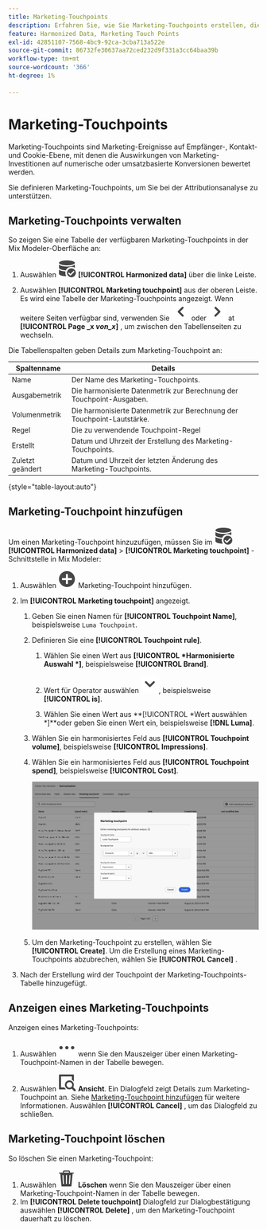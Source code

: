 ```yaml
---
title: Marketing-Touchpoints
description: Erfahren Sie, wie Sie Marketing-Touchpoints erstellen, die im Rahmen der Harmonisierung Ihrer Daten in Mix Modeler verwendet werden.
feature: Harmonized Data, Marketing Touch Points
exl-id: 42851107-7568-4bc9-92ca-3cba713a522e
source-git-commit: 86732fe30637aa72ced232d9f331a3cc64baa39b
workflow-type: tm+mt
source-wordcount: '366'
ht-degree: 1%

---
```


# Marketing-Touchpoints

Marketing-Touchpoints sind Marketing-Ereignisse auf Empfänger-, Kontakt- und Cookie-Ebene, mit denen die Auswirkungen von Marketing-Investitionen auf numerische oder umsatzbasierte Konversionen bewertet werden.

Sie definieren Marketing-Touchpoints, um Sie bei der Attributionsanalyse zu unterstützen.

## Marketing-Touchpoints verwalten

So zeigen Sie eine Tabelle der verfügbaren Marketing-Touchpoints in der Mix Modeler-Oberfläche an:

1. Auswählen ![DataSearch](../assets/icons/DataCheck.svg) **[!UICONTROL Harmonized data]** über die linke Leiste.

1. Auswählen **[!UICONTROL Marketing touchpoint]** aus der oberen Leiste. Es wird eine Tabelle der Marketing-Touchpoints angezeigt. Wenn weitere Seiten verfügbar sind, verwenden Sie ![Pfeil links](../assets/icons/ChevronLeft.svg) oder ![Pfeil nach rechts](../assets/icons/ChevronRight.svg) at **[!UICONTROL Page _x _von_x_]** , um zwischen den Tabellenseiten zu wechseln.

Die Tabellenspalten geben Details zum Marketing-Touchpoint an:

| Spaltenname | Details |
| --- | ---|
| Name | Der Name des Marketing-Touchpoints. |
| Ausgabemetrik | Die harmonisierte Datenmetrik zur Berechnung der Touchpoint-Ausgaben. |
| Volumenmetrik | Die harmonisierte Datenmetrik zur Berechnung der Touchpoint-Lautstärke. |
| Regel | Die zu verwendende Touchpoint-Regel |
| Erstellt | Datum und Uhrzeit der Erstellung des Marketing-Touchpoints. |
| Zuletzt geändert | Datum und Uhrzeit der letzten Änderung des Marketing-Touchpoints. |

{style="table-layout:auto"}

## Marketing-Touchpoint hinzufügen

Um einen Marketing-Touchpoint hinzuzufügen, müssen Sie im ![DataSearch](../assets/icons/DataCheck.svg) **[!UICONTROL Harmonized data]** > **[!UICONTROL Marketing touchpoint]** -Schnittstelle in Mix Modeler:

1. Auswählen ![Hinzufügen](../assets/icons/AddCircle.svg) Marketing-Touchpoint hinzufügen.

1. Im **[!UICONTROL Marketing touchpoint]** angezeigt.

   1. Geben Sie einen Namen für **[!UICONTROL Touchpoint Name]**, beispielsweise `Luma Touchpoint`.

   1. Definieren Sie eine **[!UICONTROL Touchpoint rule]**.

      1. Wählen Sie einen Wert aus **[!UICONTROL *Harmonisierte Auswahl *]**, beispielsweise **[!UICONTROL Brand]**.

      1. Wert für Operator auswählen ![Chevron](../assets/icons/ChevronDown.svg), beispielsweise **[!UICONTROL is]**.

      1. Wählen Sie einen Wert aus **[!UICONTROL *Wert auswählen *]**oder geben Sie einen Wert ein, beispielsweise **[!DNL Luma]**.

   1. Wählen Sie ein harmonisiertes Feld aus **[!UICONTROL Touchpoint volume]**, beispielsweise **[!UICONTROL Impressions]**.

   1. Wählen Sie ein harmonisiertes Feld aus **[!UICONTROL Touchpoint spend]**, beispielsweise **[!UICONTROL Cost]**.

      ![Marketing-Touchpoint](../assets/create-touchpoint.png)

   1. Um den Marketing-Touchpoint zu erstellen, wählen Sie **[!UICONTROL Create]**. Um die Erstellung eines Marketing-Touchpoints abzubrechen, wählen Sie **[!UICONTROL Cancel]** .

1. Nach der Erstellung wird der Touchpoint der Marketing-Touchpoints-Tabelle hinzugefügt.


## Anzeigen eines Marketing-Touchpoints

Anzeigen eines Marketing-Touchpoints:

1. Auswählen ![Mehr](../assets/icons/More.svg) wenn Sie den Mauszeiger über einen Marketing-Touchpoint-Namen in der Tabelle bewegen.

1. Auswählen ![Ansicht](../assets/icons/ViewDetail.svg) **Ansicht**. Ein Dialogfeld zeigt Details zum Marketing-Touchpoint an. Siehe [Marketing-Touchpoint hinzufügen](#add-a-marketing-touchpoint) für weitere Informationen. Auswählen **[!UICONTROL Cancel]** , um das Dialogfeld zu schließen.


## Marketing-Touchpoint löschen

So löschen Sie einen Marketing-Touchpoint:

1. Auswählen ![Löschen](../assets/icons/Delete.svg) **Löschen** wenn Sie den Mauszeiger über einen Marketing-Touchpoint-Namen in der Tabelle bewegen.
1. Im **[!UICONTROL Delete touchpoint]** Dialogfeld zur Dialogbestätigung auswählen **[!UICONTROL Delete]** , um den Marketing-Touchpoint dauerhaft zu löschen.

